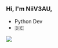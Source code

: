 ### Hi, I'm NiiV3AU,
- Python Dev
- 🇩🇪

![](https://komarev.com/ghpvc/?username=NiiV3AU&base=112&label=Profile+Views&color=blueviolet)
